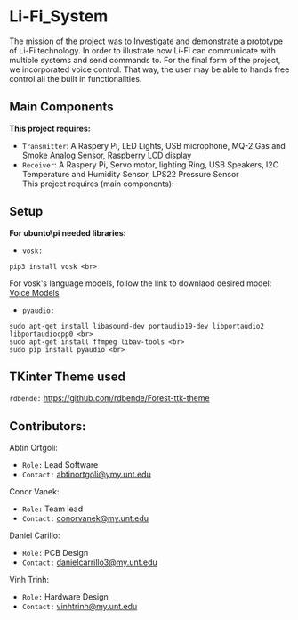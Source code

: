 # Li-Fi_System

The mission of the project was to Investigate and demonstrate a prototype of Li-Fi technology. In order to illustrate how Li-Fi can communicate with multiple systems and send commands to. For the final form of the project, we incorporated voice control. That way, the user may be able to hands free control all the built in functionalities.

## Main Components

**This project requires:** <br>
- `Transmitter`: A Raspery Pi, LED Lights, USB microphone, MQ-2 Gas and Smoke Analog Sensor, Raspberry LCD display <br>
- `Receiver`:    A Raspery Pi, Servo motor, lighting Ring, USB Speakers, I2C Temperature and Humidity Sensor, LPS22 Pressure Sensor <br>
This project requires (main components):

## Setup

**For ubunto\pi needed libraries:** <br>

- `vosk:` <br>
```
pip3 install vosk <br>
```
For vosk's language models, follow the link to downlaod desired model: [Voice Models](https://alphacephei.com/vosk/models) <br>

- `pyaudio:` <br>
```
sudo apt-get install libasound-dev portaudio19-dev libportaudio2 libportaudiocpp0 <br>
sudo apt-get install ffmpeg libav-tools <br>
sudo pip install pyaudio <br>
```

## TKinter Theme used

`rdbende:` https://github.com/rdbende/Forest-ttk-theme

## Contributors:

Abtin Ortgoli: <br>
- `Role:` Lead Software
- `Contact:` abtinortgoli@ymy.unt.edu

Conor Vanek: <br>
- `Role:` Team lead
- `Contact:` conorvanek@my.unt.edu <br>

Daniel Carillo: <br>
- `Role:` PCB Design
- `Contact:` danielcarrillo3@my.unt.edu

Vinh Trinh: <br>
- `Role:` Hardware Design
- `Contact:` vinhtrinh@my.unt.edu

